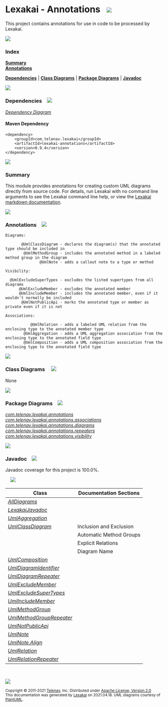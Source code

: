# Lexakai - Annotations &nbsp;&nbsp;![](https://www.kivakit.org/images/annotation-40.png)

This project contains annotations for use in code to be processed by Lexakai.

![](https://www.lexakai.org/images/horizontal-line.png)

### Index

[**Summary**](#summary)  
[**Annotations**](#annotations)  

[**Dependencies**](#dependencies) | [**Class Diagrams**](#class-diagrams) | [**Package Diagrams**](#package-diagrams) | [**Javadoc**](#javadoc)

![](https://www.lexakai.org/images/horizontal-line.png)

### Dependencies <a name="dependencies"></a> &nbsp;&nbsp; ![](https://www.lexakai.org/images/dependencies-40.png)

[*Dependency Diagram*](https://www.lexakai.org/lexakai/lexakai-annotations/documentation/diagrams/dependencies.svg)

#### Maven Dependency

    <dependency>
        <groupId>com.telenav.lexakai</groupId>
        <artifactId>lexakai-annotations</artifactId>
        <version>0.9.4</version>
    </dependency>

![](https://www.lexakai.org/images/short-horizontal-line.png)

[//]: # (start-user-text)

### Summary <a name = "summary"></a>

This module provides annotations for creating custom UML diagrams directly from source code.
For details, run Lexakai with no command line arguments to see the Lexakai command line help,
or view the [Lexakai markdown documentation](https://github.com/Telenav/lexakai).

![](https://www.lexakai.org/images/short-horizontal-line.png)

### Annotations <a name = "annotations"></a>&nbsp;&nbsp; ![](https://www.kivakit.org/images/tag-32.png)

    Diagrams:

           @UmlClassDiagram - declares the diagram(s) that the annotated type should be included in
            @UmlMethodGroup - includes the annotated method in a labeled method group in the diagram
                   @UmlNote - adds a callout note to a type or method

    Visibility:

      @UmlExcludeSuperTypes - excludes the listed supertypes from all diagrams
          @UmlExcludeMember - excludes the annotated member
          @UmlIncludeMember - includes the annotated member, even if it wouldn't normally be included
           @UmlNotPublicApi - marks the annotated type or member as private even if it is not

    Associations:

               @UmlRelation - adds a labeled UML relation from the enclosing type to the annotated member type
            @UmlAggregation - adds a UML aggregation association from the enclosing type to the annotated field type
            @UmlComposition - adds a UML composition association from the enclosing type to the annotated field type

[//]: # (end-user-text)

![](https://www.lexakai.org/images/short-horizontal-line.png)

### Class Diagrams <a name="class-diagrams"></a> &nbsp; &nbsp; ![](https://www.lexakai.org/images/diagram-48.png)

None

![](https://www.lexakai.org/images/short-horizontal-line.png)

### Package Diagrams <a name="package-diagrams"></a> &nbsp;&nbsp; ![](https://www.lexakai.org/images/box-40.png)

[*com.telenav.lexakai.annotations*](https://www.lexakai.org/lexakai/lexakai-annotations/documentation/diagrams/com.telenav.lexakai.annotations.svg)  
[*com.telenav.lexakai.annotations.associations*](https://www.lexakai.org/lexakai/lexakai-annotations/documentation/diagrams/com.telenav.lexakai.annotations.associations.svg)  
[*com.telenav.lexakai.annotations.diagrams*](https://www.lexakai.org/lexakai/lexakai-annotations/documentation/diagrams/com.telenav.lexakai.annotations.diagrams.svg)  
[*com.telenav.lexakai.annotations.repeaters*](https://www.lexakai.org/lexakai/lexakai-annotations/documentation/diagrams/com.telenav.lexakai.annotations.repeaters.svg)  
[*com.telenav.lexakai.annotations.visibility*](https://www.lexakai.org/lexakai/lexakai-annotations/documentation/diagrams/com.telenav.lexakai.annotations.visibility.svg)

![](https://www.lexakai.org/images/short-horizontal-line.png)

### Javadoc <a name="javadoc"></a> &nbsp;&nbsp; ![](https://www.lexakai.org/images/books-40.png)

Javadoc coverage for this project is 100.0%.  
  
&nbsp; &nbsp;  ![](https://www.lexakai.org/images/meter-100-12.png)



| Class | Documentation Sections |
|---|---|
| [*AllDiagrams*](https://www.lexakai.org/javadoc/lexakai-annotations/lexakai.annotations/com/telenav/lexakai/annotations/diagrams/AllDiagrams.html) |  |  
| [*LexakaiJavadoc*](https://www.lexakai.org/javadoc/lexakai-annotations/lexakai.annotations/com/telenav/lexakai/annotations/LexakaiJavadoc.html) |  |  
| [*UmlAggregation*](https://www.lexakai.org/javadoc/lexakai-annotations/lexakai.annotations/com/telenav/lexakai/annotations/associations/UmlAggregation.html) |  |  
| [*UmlClassDiagram*](https://www.lexakai.org/javadoc/lexakai-annotations/lexakai.annotations/com/telenav/lexakai/annotations/UmlClassDiagram.html) | Inclusion and Exclusion |  
| | Automatic Method Groups |  
| | Explicit Relations |  
| | Diagram Name |  
| [*UmlComposition*](https://www.lexakai.org/javadoc/lexakai-annotations/lexakai.annotations/com/telenav/lexakai/annotations/associations/UmlComposition.html) |  |  
| [*UmlDiagramIdentifier*](https://www.lexakai.org/javadoc/lexakai-annotations/lexakai.annotations/com/telenav/lexakai/annotations/diagrams/UmlDiagramIdentifier.html) |  |  
| [*UmlDiagramRepeater*](https://www.lexakai.org/javadoc/lexakai-annotations/lexakai.annotations/com/telenav/lexakai/annotations/repeaters/UmlDiagramRepeater.html) |  |  
| [*UmlExcludeMember*](https://www.lexakai.org/javadoc/lexakai-annotations/lexakai.annotations/com/telenav/lexakai/annotations/visibility/UmlExcludeMember.html) |  |  
| [*UmlExcludeSuperTypes*](https://www.lexakai.org/javadoc/lexakai-annotations/lexakai.annotations/com/telenav/lexakai/annotations/visibility/UmlExcludeSuperTypes.html) |  |  
| [*UmlIncludeMember*](https://www.lexakai.org/javadoc/lexakai-annotations/lexakai.annotations/com/telenav/lexakai/annotations/visibility/UmlIncludeMember.html) |  |  
| [*UmlMethodGroup*](https://www.lexakai.org/javadoc/lexakai-annotations/lexakai.annotations/com/telenav/lexakai/annotations/UmlMethodGroup.html) |  |  
| [*UmlMethodGroupRepeater*](https://www.lexakai.org/javadoc/lexakai-annotations/lexakai.annotations/com/telenav/lexakai/annotations/repeaters/UmlMethodGroupRepeater.html) |  |  
| [*UmlNotPublicApi*](https://www.lexakai.org/javadoc/lexakai-annotations/lexakai.annotations/com/telenav/lexakai/annotations/visibility/UmlNotPublicApi.html) |  |  
| [*UmlNote*](https://www.lexakai.org/javadoc/lexakai-annotations/lexakai.annotations/com/telenav/lexakai/annotations/UmlNote.html) |  |  
| [*UmlNote.Align*](https://www.lexakai.org/javadoc/lexakai-annotations/lexakai.annotations/com/telenav/lexakai/annotations/UmlNote.Align.html) |  |  
| [*UmlRelation*](https://www.lexakai.org/javadoc/lexakai-annotations/lexakai.annotations/com/telenav/lexakai/annotations/associations/UmlRelation.html) |  |  
| [*UmlRelationRepeater*](https://www.lexakai.org/javadoc/lexakai-annotations/lexakai.annotations/com/telenav/lexakai/annotations/repeaters/UmlRelationRepeater.html) |  |  

[//]: # (start-user-text)



[//]: # (end-user-text)

<br/>

![](https://www.lexakai.org/images/horizontal-line.png)

<sub>Copyright &#169; 2011-2021 [Telenav](http://telenav.com), Inc. Distributed under [Apache License, Version 2.0](LICENSE)</sub>  
<sub>This documentation was generated by [Lexakai](https://github.com/Telenav/lexakai) on 2021.04.18. UML diagrams courtesy
of [PlantUML](http://plantuml.com).</sub>

